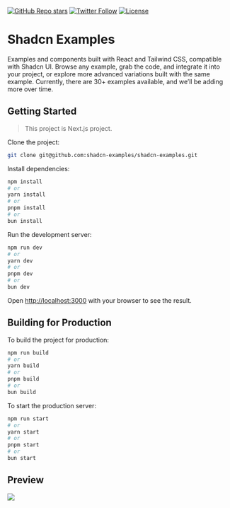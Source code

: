 <a href="https://github.com/shadcn-examples/shadcn-examples/stargazers"><img alt="GitHub Repo stars" src="https://img.shields.io/github/stars/shadcn-examples/shadcn-examples?style=for-the-badge"></a>
<a href="https://x.com/ShadcnExamples"><img alt="Twitter Follow" src="https://img.shields.io/twitter/follow/ShadcnExamples?style=for-the-badge&logo=x"></a>
<a href="https://github.com/shadcn-examples/shadcn-examples/blob/main/LICENCE.md"><img alt="License" src="https://img.shields.io/badge/License-MIT-yellow.svg?style=for-the-badge"></a>

# Shadcn Examples

Examples and components built with React and Tailwind CSS, compatible with Shadcn UI. Browse any example, grab the code, and integrate it into your project, or explore more advanced variations built with the same example. Currently, there are 30+ examples available, and we’ll be adding more over time.

## Getting Started

> This project is Next.js project.

Clone the project:

```bash
git clone git@github.com:shadcn-examples/shadcn-examples.git
```

Install dependencies:

```bash
npm install
# or
yarn install
# or
pnpm install
# or
bun install
```

Run the development server:

```bash
npm run dev
# or
yarn dev
# or
pnpm dev
# or
bun dev
```

Open [http://localhost:3000](http://localhost:3000) with your browser to see the result.

## Building for Production

To build the project for production:

```bash
npm run build
# or
yarn build
# or
pnpm build
# or
bun build
```

To start the production server:

```bash
npm run start
# or
yarn start
# or
pnpm start
# or
bun start
```

## Preview

[![](https://raw.githubusercontent.com/shadcn-examples/shadcn-examples/refs/heads/main/public/preview.png)](https://shadcnexamples.com/)
